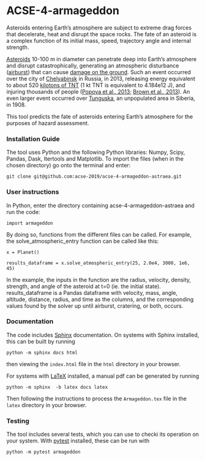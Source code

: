 # ACSE-4-armageddon

Asteroids entering Earth’s atmosphere are subject to extreme drag forces that decelerate, heat and disrupt the space rocks. The fate of an asteroid is a complex function of its initial mass, speed, trajectory angle and internal strength. 

[Asteroids](https://en.wikipedia.org/wiki/Asteroid) 10-100 m in diameter can penetrate deep into Earth’s atmosphere and disrupt catastrophically, generating an atmospheric disturbance ([airburst](https://en.wikipedia.org/wiki/Air_burst)) that can cause [damage on the ground](https://www.youtube.com/watch?v=tq02C_3FvFo). Such an event occurred over the city of [Chelyabinsk](https://en.wikipedia.org/wiki/Chelyabinsk_meteor) in Russia, in 2013, releasing energy equivalent to about 520 [kilotons of TNT](https://en.wikipedia.org/wiki/TNT_equivalent) (1 kt TNT is equivalent to 4.184e12 J), and injuring thousands of people ([Popova et al., 2013](http://doi.org/10.1126/science.1242642); [Brown et al., 2013](http://doi.org/10.1038/nature12741)). An even larger event occurred over [Tunguska](https://en.wikipedia.org/wiki/Tunguska_event), an unpopulated area in Siberia, in 1908. 

This tool predicts the fate of asteroids entering Earth’s atmosphere for the purposes of hazard assessment.

### Installation Guide

The tool uses Python and the following Python libraries: Numpy, Scipy, Pandas, Dask, Itertools and Matplotlib. To import the files (when in the chosen directory) go onto the terminal and enter:

```
git clone git@github.com:acse-2019/acse-4-armageddon-astraea.git
```

### User instructions

In Python, enter the directory containing acse-4-armageddon-astraea and run the code:

```
import armageddon
```
By doing so, functions from the different files can be called. For example, the solve_atmospheric_entry function can be called like this:

```
x = Planet()

results_dataframe = x.solve_atmospheric_entry(25, 2.0e4, 3000, 1e6, 45) 

```
In the example, the inputs in the function are the radius, velocity, density, strength, and angle of the asteroid at t=0 (ie. the initial state). results_dataframe is a Pandas dataframe with velocity, mass, angle, altitude, distance, radius, and time as the columns, and the corresponding values found by the solver up until airburst, cratering, or both, occurs.

### Documentation

The code includes [Sphinx](https://www.sphinx-doc.org) documentation. On systems with Sphinx installed, this can be built by running

```
python -m sphinx docs html
```

then viewing the `index.html` file in the `html` directory in your browser.

For systems with [LaTeX](https://www.latex-project.org/get/) installed, a manual pdf can be generated by running

```
python -m sphinx  -b latex docs latex
```

Then following the instructions to process the `Armageddon.tex` file in the `latex` directory in your browser.

### Testing

The tool includes several tests, which you can use to checki its operation on your system. With [pytest](https://doc.pytest.org/en/latest) installed, these can be run with

```
python -m pytest armageddon
```
